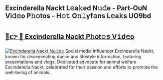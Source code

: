 ## Excinderella Nackt L𝚎a𝚔ed N𝚞𝚍e - Part-OuN Vi𝚍𝚎o P𝚑𝚘tos - H𝚘𝚝 O𝚗𝚕yf𝚊ns L𝚎a𝚔s UO9bd

# <h2><a href="http://kfbde38.oniu.top/?m=Excinderella+Nackt">🔗👉 🔴 Excinderella Nackt P𝚑ot𝚘𝚜 V𝚒d𝚎o</a></h2>

[![Excinderella Nackt Nu𝚍e𝚜](https://i.imgur.com/0qMVB7G.gif)](http://kfbde38.oniu.top/?m=Excinderella+Nackt)
Social media influencer Excinderella Nackt, known for disseminating dance and lifestyle information, featuring presentations and vlogs. Dedicated advocate for animal welfare Excinderella Nackt, celebrated for their passion and efforts to promote the well-being of animals.  
